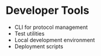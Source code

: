 # **Developer Tools**

- CLI for protocol management
- Test utilities
- Local development environment
- Deployment scripts
